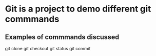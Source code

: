 # Git is a project to demo different git commmands

## Examples of commmands discussed
git clone
git checkout
git status 
git commit